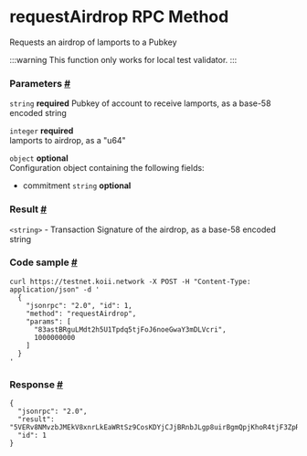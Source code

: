# requestAirdrop RPC Method 

Requests an airdrop of lamports to a Pubkey

:::warning 
This function only works for local test validator. 
::: 

### Parameters [#](#parameters)
`string` **required** 
Pubkey of account to receive lamports, as a base-58 encoded string  

`integer` **required**  
lamports to airdrop, as a "u64"

`object` **optional**  
Configuration object containing the following fields:
- commitment `string` **optional**  

### Result [#](#result)

`<string>` - Transaction Signature of the airdrop, as a base-58 encoded string

### Code sample [#](#code-sample)

```
curl https://testnet.koii.network -X POST -H "Content-Type: application/json" -d '
  {
    "jsonrpc": "2.0", "id": 1,
    "method": "requestAirdrop",
    "params": [
      "83astBRguLMdt2h5U1Tpdq5tjFoJ6noeGwaY3mDLVcri",
      1000000000
    ]
  }
'
```


### Response [#](#response)

```
{
  "jsonrpc": "2.0",
  "result": "5VERv8NMvzbJMEkV8xnrLkEaWRtSz9CosKDYjCJjBRnbJLgp8uirBgmQpjKhoR4tjF3ZpRzrFmBV6UjKdiSZkQUW",
  "id": 1
}
```
